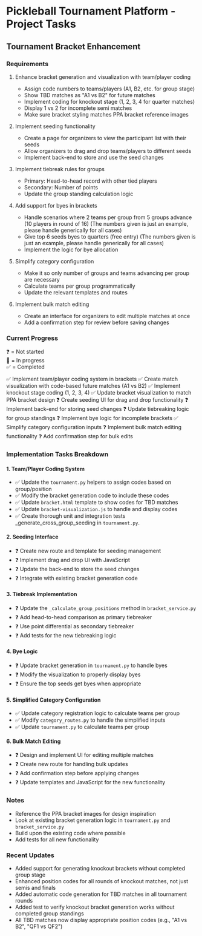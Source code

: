 # Pickleball Tournament Platform - Project Tasks

## Tournament Bracket Enhancement

### Requirements

1. Enhance bracket generation and visualization with team/player coding
   - Assign code numbers to teams/players (A1, B2, etc. for group stage)
   - Show TBD matches as "A1 vs B2" for future matches
   - Implement coding for knockout stage (1, 2, 3, 4 for quarter matches)
   - Display 1 vs 2 for incomplete semi matches
   - Make sure bracket styling matches PPA bracket reference images

2. Implement seeding functionality
   - Create a page for organizers to view the participant list with their seeds
   - Allow organizers to drag and drop teams/players to different seeds
   - Implement back-end to store and use the seed changes

3. Implement tiebreak rules for groups
   - Primary: Head-to-head record with other tied players
   - Secondary: Number of points
   - Update the group standing calculation logic

4. Add support for byes in brackets
   - Handle scenarios where 2 teams per group from 5 groups advance (10 players in round of 16) (The numbers given is just an example, please handle generically for all cases)
   - Give top 6 seeds byes to quarters (free entry) (The numbers given is just an example, please handle generically for all cases)
   - Implement the logic for bye allocation

5. Simplify category configuration
   - Make it so only number of groups and teams advancing per group are necessary
   - Calculate teams per group programmatically
   - Update the relevant templates and routes

6. Implement bulk match editing
   - Create an interface for organizers to edit multiple matches at once
   - Add a confirmation step for review before saving changes

### Current Progress

❓ = Not started  
🔄 = In progress  
✅ = Completed

✅ Implement team/player coding system in brackets
✅ Create match visualization with code-based future matches (A1 vs B2)
✅ Implement knockout stage coding (1, 2, 3, 4)
✅ Update bracket visualization to match PPA bracket design
❓ Create seeding UI for drag and drop functionality
❓ Implement back-end for storing seed changes
❓ Update tiebreaking logic for group standings
❓ Implement bye logic for incomplete brackets
✅ Simplify category configuration inputs
❓ Implement bulk match editing functionality
❓ Add confirmation step for bulk edits

### Implementation Tasks Breakdown

#### 1. Team/Player Coding System

- ✅ Update the `tournament.py` helpers to assign codes based on group/position
- ✅ Modify the bracket generation code to include these codes
- ✅ Update `bracket.html` template to show codes for TBD matches
- ✅ Update `bracket-visualization.js` to handle and display codes
- ✅ Create thorough unit and integration tests _generate_cross_group_seeding in `tournament.py`.

#### 2. Seeding Interface

- ❓ Create new route and template for seeding management
- ❓ Implement drag and drop UI with JavaScript
- ❓ Update the back-end to store the seed changes
- ❓ Integrate with existing bracket generation code

#### 3. Tiebreak Implementation

- ❓ Update the `_calculate_group_positions` method in `bracket_service.py`
- ❓ Add head-to-head comparison as primary tiebreaker
- ❓ Use point differential as secondary tiebreaker
- ❓ Add tests for the new tiebreaking logic

#### 4. Bye Logic

- ❓ Update bracket generation in `tournament.py` to handle byes
- ❓ Modify the visualization to properly display byes
- ❓ Ensure the top seeds get byes when appropriate

#### 5. Simplified Category Configuration

- ✅ Update category registration logic to calculate teams per group
- ✅ Modify `category_routes.py` to handle the simplified inputs
- ✅ Update `tournament.py` to calculate teams per group

#### 6. Bulk Match Editing

- ❓ Design and implement UI for editing multiple matches
- ❓ Create new route for handling bulk updates
- ❓ Add confirmation step before applying changes
- ❓ Update templates and JavaScript for the new functionality

### Notes

- Reference the PPA bracket images for design inspiration
- Look at existing bracket generation logic in `tournament.py` and `bracket_service.py`
- Build upon the existing code where possible
- Add tests for all new functionality

### Recent Updates

- Added support for generating knockout brackets without completed group stage
- Enhanced position codes for all rounds of knockout matches, not just semis and finals
- Added automatic code generation for TBD matches in all tournament rounds
- Added test to verify knockout bracket generation works without completed group standings
- All TBD matches now display appropriate position codes (e.g., "A1 vs B2", "QF1 vs QF2")

